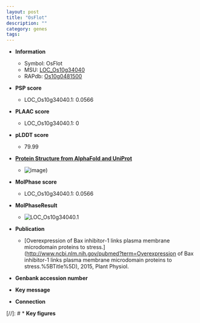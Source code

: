 ```yaml
---
layout: post
title: "OsFlot"
description: ""
category: genes
tags: 
---
```


* **Information**  
    + Symbol: OsFlot  
    + MSU: [LOC_Os10g34040](http://rice.plantbiology.msu.edu/cgi-bin/ORF_infopage.cgi?orf=LOC_Os10g34040)  
    + RAPdb: [Os10g0481500](http://rapdb.dna.affrc.go.jp/viewer/gbrowse_details/irgsp1?name=Os10g0481500)  

* **PSP score**  
    + LOC_Os10g34040.1: 0.0566 

* **PLAAC score**  
    + LOC_Os10g34040.1: 0 

* **pLDDT score**
    + 79.99

* **[Protein Structure from AlphaFold and UniProt](https://www.uniprot.org/uniprotkb/Q9AV57/entry#structure)**
    + ![image](https://ricepsp.github.io/images/Q9/AF-Q9AV57-F1.png))

* **MolPhase score**
    + LOC_Os10g34040.1: 0.0566

* **MolPhaseResult**
    + ![LOC_Os10g34040.1](https://ricepsp.github.io/pictures/LOC_Os10g/LOC_Os10g34040.1.png)

* **Publication**  
    + [Overexpression of Bax inhibitor-1 links plasma membrane microdomain proteins to stress.](http://www.ncbi.nlm.nih.gov/pubmed?term=Overexpression of Bax inhibitor-1 links plasma membrane microdomain proteins to stress.%5BTitle%5D), 2015, Plant Physiol.

* **Genbank accession number**  

* **Key message**  

* **Connection**  

[//]: # * **Key figures**  


